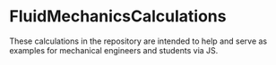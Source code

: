 # FluidMechanicsCalculations
These calculations in the repository are intended to help and serve as examples for mechanical engineers and students via JS. 
